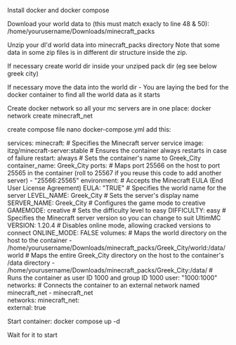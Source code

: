 Install docker and docker compose

Download your world data to (this must match exacly to line 48 & 50):
/home/yourusername/Downloads/minecraft_packs

Unzip your dl'd world data into minecraft_packs directory
Note that some data in some zip files is in different dir structure inside the zip.

If necessary create world dir inside your unziped pack dir (eg see below greek city)

If necessary move the data into the world dir - You are laying the bed for the docker container to find all the world data as it starts

Create docker network so all your mc servers are in one place: 
docker network create minecraft_net

create compose file
nano docker-compose.yml
add this:

services:
  minecraft:
    # Specifies the Minecraft server service
    image: itzg/minecraft-server:stable
    # Ensures the container always restarts in case of failure
    restart: always
    # Sets the container's name to Greek_City
    container_name: Greek_City
    ports:
      # Maps port 25566 on the host to port 25565 in the container (roll to 25567 if you reuse this code to add another server)
      - "25566:25565"
    environment:
      # Accepts the Minecraft EULA (End User License Agreement)
      EULA: "TRUE"
      # Specifies the world name for the server
      LEVEL_NAME: Greek_City
      # Sets the server's display name
      SERVER_NAME: Greek_City
      # Configures the game mode to creative
      GAMEMODE: creative
      # Sets the difficulty level to easy
      DIFFICULTY: easy
      # Specifies the Minecraft server version so you can change to suit UltimMC
      VERSION: 1.20.4
      # Disables online mode, allowing cracked versions to connect
      ONLINE_MODE: FALSE
    volumes:
      # Maps the world directory on the host to the container
      - /home/yourusername/Downloads/minecraft_packs/Greek_City/world:/data/world
      # Maps the entire Greek_City directory on the host to the container's /data directory
      - /home/yourusername/Downloads/minecraft_packs/Greek_City:/data/
    # Runs the container as user ID 1000 and group ID 1000
    user: "1000:1000"
    networks:
      # Connects the container to an external network named minecraft_net
      - minecraft_net    
networks:
  minecraft_net:    
    external: true

Start container:
docker compose up -d

Wait for it to start
